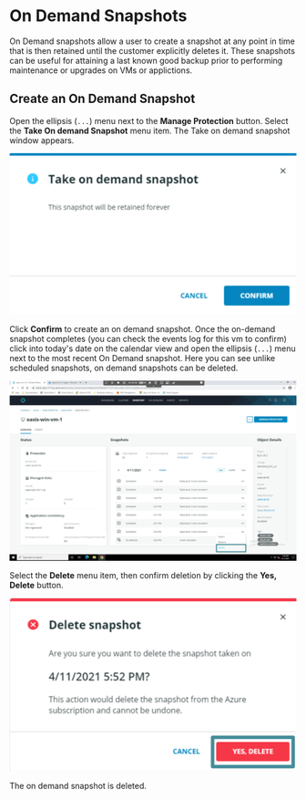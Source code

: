 # On Demand Snapshots

On Demand snapshots allow a user to create a snapshot at any point in time that is then retained until the customer explicitly deletes it. These snapshots can be useful for attaining a last known good backup prior to performing maintenance or upgrades on VMs or applictions. 

## Create an On Demand Snapshot

Open the ellipsis (`...`) menu next to the **Manage Protection** button. Select the **Take On demand Snapshot** menu item. The Take on demand snapshot window appears.

 <p align="center">
<img src="../images/on_demand.png">
</p>

Click **Confirm** to create an on demand snapshot. Once the on-demand snapshot completes (you can check the events log for this vm to confirm) click into today's date on the calendar view and open the ellipsis (`...`) menu next to the most recent On Demand snapshot. Here you can see unlike scheduled snapshots, on demand snapshots can be deleted.

 <p align="center">
<img src="../images/on_demand2.png">
</p>

Select the **Delete** menu item, then confirm deletion by clicking the **Yes, Delete** button.

<p align="center">
<img src="../images/yes_delete.png">
</p>

The on demand snapshot is deleted.